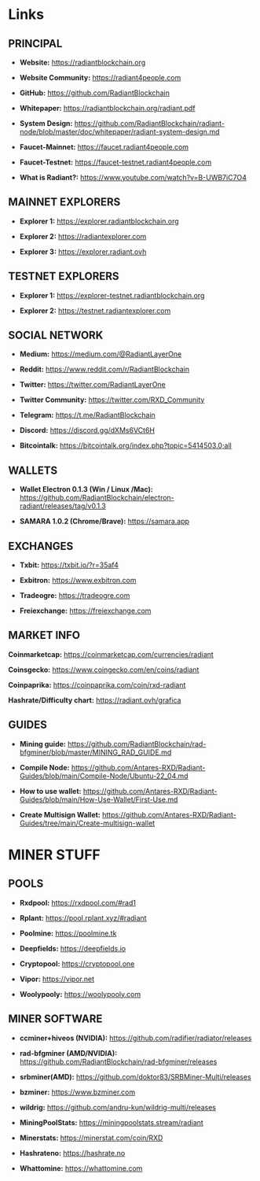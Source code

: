 # Links

## PRINCIPAL

- **Website:** https://radiantblockchain.org

- **Website Community:** https://radiant4people.com

- **GitHub:** https://github.com/RadiantBlockchain

- **Whitepaper:** https://radiantblockchain.org/radiant.pdf

- **System Design:** https://github.com/RadiantBlockchain/radiant-node/blob/master/doc/whitepaper/radiant-system-design.md

- **Faucet-Mainnet:** https://faucet.radiant4people.com

- **Faucet-Testnet:** https://faucet-testnet.radiant4people.com

- **What is Radiant?:** https://www.youtube.com/watch?v=B-UWB7iC7O4

## MAINNET EXPLORERS

- **Explorer 1:** https://explorer.radiantblockchain.org

- **Explorer 2:** https://radiantexplorer.com

- **Explorer 3:** https://explorer.radiant.ovh


## TESTNET EXPLORERS

- **Explorer 1:** https://explorer-testnet.radiantblockchain.org

- **Explorer 2:** https://testnet.radiantexplorer.com

## SOCIAL NETWORK

- **Medium:** https://medium.com/@RadiantLayerOne

- **Reddit:** https://www.reddit.com/r/RadiantBlockchain

- **Twitter:** https://twitter.com/RadiantLayerOne

- **Twitter Community:** https://twitter.com/RXD_Community

- **Telegram:** https://t.me/RadiantBlockchain

- **Discord:** https://discord.gg/dXMs6VCt6H

- **Bitcointalk:** https://bitcointalk.org/index.php?topic=5414503.0;all

## WALLETS

- **Wallet Electron 0.1.3 (Win / Linux /Mac):** https://github.com/RadiantBlockchain/electron-radiant/releases/tag/v0.1.3

- **SAMARA 1.0.2 (Chrome/Brave):** https://samara.app

## EXCHANGES

- **Txbit:** https://txbit.io/?r=35af4

- **Exbitron:**  https://www.exbitron.com

- **Tradeogre:** https://tradeogre.com


- **Freiexchange:** https://freiexchange.com

## MARKET INFO

**Coinmarketcap:** https://coinmarketcap.com/currencies/radiant

**Coinsgecko:** https://www.coingecko.com/en/coins/radiant

**Coinpaprika:** https://coinpaprika.com/coin/rxd-radiant

**Hashrate/Difficulty chart:** https://radiant.ovh/grafica

## GUIDES

- **Mining guide:** https://github.com/RadiantBlockchain/rad-bfgminer/blob/master/MINING_RAD_GUIDE.md

- **Compile Node:**  https://github.com/Antares-RXD/Radiant-Guides/blob/main/Compile-Node/Ubuntu-22_04.md

- **How to use wallet:** https://github.com/Antares-RXD/Radiant-Guides/blob/main/How-Use-Wallet/First-Use.md

- **Create Multisign Wallet:** https://github.com/Antares-RXD/Radiant-Guides/tree/main/Create-multisign-wallet

# MINER STUFF

## POOLS

- **Rxdpool:** https://rxdpool.com/#rad1

- **Rplant:** https://pool.rplant.xyz/#radiant

- **Poolmine:** https://poolmine.tk

- **Deepfields:** https://deepfields.io

- **Cryptopool:** https://cryptopool.one

- **Vipor:** https://vipor.net

- **Woolypooly:** https://woolypooly.com

## MINER SOFTWARE

- **ccminer+hiveos (NVIDIA):** https://github.com/radifier/radiator/releases

- **rad-bfgminer (AMD/NVIDIA):** https://github.com/RadiantBlockchain/rad-bfgminer/releases

- **srbminer(AMD):** https://github.com/doktor83/SRBMiner-Multi/releases

- **bzminer:** https://www.bzminer.com

- **wildrig:** https://github.com/andru-kun/wildrig-multi/releases

- **MiningPoolStats:** https://miningpoolstats.stream/radiant

- **Minerstats:** https://minerstat.com/coin/RXD

- **Hashrateno:** https://hashrate.no

- **Whattomine:** https://whattomine.com

